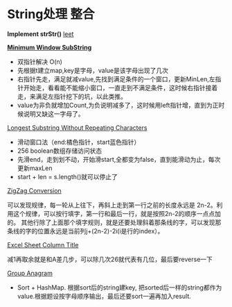 # String处理 整合

**Implement strStr()** [leet](https://leetcode.com/problems/implement-strstr/)

[**Minimum Window SubString** ](https://gretchency.gitbooks.io/leetcode/content/minimum_window_substring.html)
* 双指针解决 O(n)
* 先根据t建立map,key是字母，value是该字母出现了几次
* 右指针先走，满足就减value,先找到满足条件的一个窗口，更新MinLen,左指针开始走，看看能不能缩小窗口，一直走到不满足条件，这时候右指针接着走，来满足左指针挖下的坑，以此类推。
* value为非负就增加Count,为负说明减多了，这时候用left指针增，直到为正时候说明又缺这一字母了。

[Longest Substring Without Repeating Characters](https://gretchency.gitbooks.io/leetcode/content/longest_substring_without_repeating_characters.html) 
* 滑动窗口法（end:橘色指针，start蓝色指针）
* 256 boolean数组存储访问状态
* 先滑end，走到划不动，开始滑start,全都变为false，直到能滑动为止，每次更新maxLen
* start + len = s.length()就可以停止了

[ZigZag Conversion](https://gretchency.gitbooks.io/leetcode/content/zigzag_conversion.html)

可以发现规律，每一轮从上往下，再斜上走到第一行之前的长度永远是 2n-2。利用这个规律，可以按行填字，第一行和最后一行，就是按照2n-2的顺序一点点加的。 其他行除了上面那个填字规则，就是还要处理斜着那条线的字，可以发现那条线的字的位置永远是当前列j+(2n-2)-2i(i是行的index）。

[Excel Sheet Column Title](https://gretchency.gitbooks.io/leetcode/content/excel_sheet_column_title.html)

减1再取余就是和A差几步，可以除几次26就代表有几位，最后要reverse一下

[Group Anagram](https://gretchency.gitbooks.io/leetcode/content/group_anagram.html)

* Sort + HashMap. 根据sort后的string建key, 把sorted后一样的string都作为value.根据题设按字母顺序输出，最后还要sort一遍再加入result.
